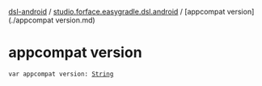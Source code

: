 [dsl-android](../index.md) / [studio.forface.easygradle.dsl.android](index.md) / [appcompat version](./appcompat version.md)

# appcompat version

`var appcompat version: `[`String`](https://kotlinlang.org/api/latest/jvm/stdlib/kotlin/-string/index.html)